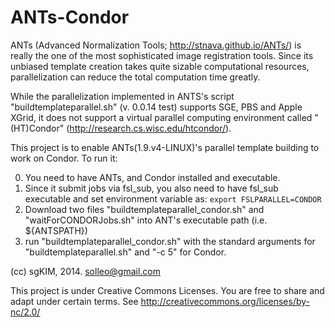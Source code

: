 ANTs-Condor
===========

ANTs (Advanced Normalization Tools; http://stnava.github.io/ANTs/) is really the one of the most sophisticated image registration tools. Since its unbiased template creation takes quite sizable computational resources, parallelization can reduce the total computation time greatly.

While the parallelization implemented in ANTS's script "buildtemplateparallel.sh" (v. 0.0.14 test) supports SGE, PBS and Apple XGrid, it does not support a virtual parallel computing environment called "(HT)Condor" (http://research.cs.wisc.edu/htcondor/).

This project is to enable ANTs(1.9.v4-LINUX)'s parallel template building to work on Condor. To run it:

0. You need to have ANTs, and Condor installed and executable.
1. Since it submit jobs via fsl_sub, you also need to have fsl_sub executable and set environment variable as: ` export FSLPARALLEL=CONDOR `
2. Download two files "buildtemplateparallel_condor.sh" and "waitForCONDORJobs.sh" into ANT's executable path (i.e. ${ANTSPATH})
3. run "buildtemplateparallel_condor.sh" with the standard arguments for "buildtemplateparallel.sh" and "-c 5" for Condor.

(cc) sgKIM, 2014. solleo@gmail.com

This project is under Creative Commons Licenses. 
You are free to share and adapt under certain terms. 
See http://creativecommons.org/licenses/by-nc/2.0/
